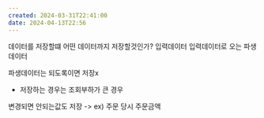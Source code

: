 ```yaml
---
created: 2024-03-31T22:41:00
date: 2024-04-13T22:56
---
```

데이터를 저장할떄 어떤 데이터까지 저장할것인가?
입력데이터
입력데이터로 오는 파생데이터

파생데이터는 되도록이면 저장x
- 저장하는 경우는 조회부하가 큰 경우

변경되면 안되는값도 저장
-> ex) 주문 당시 주문금액
